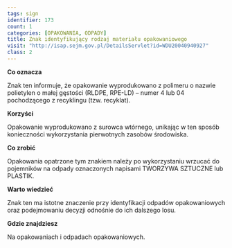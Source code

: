 ```yaml
---
tags: sign
identifier: 173
count: 1
categories: [OPAKOWANIA, ODPADY]
title: Znak identyfikujący rodzaj materiału opakowaniowego
visit: "http://isap.sejm.gov.pl/DetailsServlet?id=WDU20040940927"
class: 2
---
```

**Co oznacza**

Znak ten informuje, że opakowanie wyprodukowano z polimeru o nazwie polietylen o małej gęstości (RLDPE, RPE-LD) – numer 4 lub 04 pochodzącego z recyklingu (tzw. recyklat).

**Korzyści**

Opakowanie wyprodukowano z surowca wtórnego, unikając w ten sposób konieczności wykorzystania pierwotnych zasobów środowiska.

**Co zrobić**

Opakowania opatrzone tym znakiem należy po wykorzystaniu wrzucać do pojemników na odpady oznaczonych napisami TWORZYWA SZTUCZNE lub PLASTIK.

**Warto wiedzieć**

Znak ten ma istotne znaczenie przy identyfikacji odpadów opakowaniowych oraz podejmowaniu decyzji odnośnie do ich dalszego losu.

**Gdzie znajdziesz**

Na opakowaniach i odpadach opakowaniowych.
